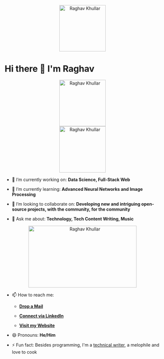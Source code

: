 <div align="center">
<img src="https://github.com/raghavk16/raghavk16/blob/master/octo.gif" alt="Raghav Khullar" width="150" height="150" />
</div>

# Hi there 👋 I'm Raghav

<div align="center">
<img src="https://github.com/raghavk16/raghavk16/blob/master/screen.gif" alt="Raghav Khullar" width="150" height="150" />
</div>

<div align="center">
<img src="https://github.com/raghavk16/raghavk16/blob/master/giphy.webp" alt="Raghav Khullar" width="150" height="150" />
</div>

- 🔭 I’m currently working on: **Data Science, Full-Stack Web**

- 🌱 I’m currently learning: **Advanced Neural Networks and Image Processing**

- 👯 I’m looking to collaborate on: **Developing new and intriguing open-source projects, with the community, for the community**

- 💬 Ask me about: **Technology, Tech Content Writing, Music**

<div align="center">
<img src="https://github.com/raghavk16/raghavk16/blob/master/connected.gif" alt="Raghav Khullar" width="350" height="200" />
</div>

- 📫 How to reach me:

    * [**Drop a Mail**](mailto:raghavkhullar16@gmail.com)

    * [**Connect via LinkedIn**](www.linkedin.com/in/raghav-khullar)

    * [**Visit my Website**](https://raghavk16.github.io/)

- 😄 Pronouns: **He/Him**

- ⚡ Fun fact: Besides programming, I'm a [technical writer](https://www.mindbrews.in/author/raghav-khullar/), a melophile and love to cook

